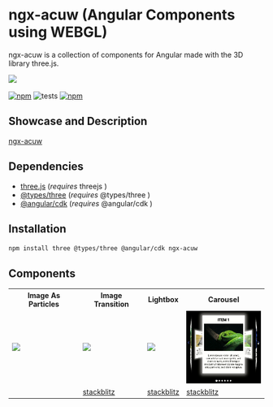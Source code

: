 # ngx-acuw (Angular Components using WEBGL)

ngx-acuw is a collection of components for Angular made with the 3D library three.js.

<img src="./projects/ng-acuw-showcase/src/assets/acuw.svg" width="200"/>

[![npm](https://shields.io/npm/l/ngx-acuw?maxAge=2592000)](/LICENSE)
![tests](https://github.com/windmichael/ngx-acuw/workflows/tests/badge.svg)
[![npm](https://img.shields.io/npm/v/ngx-acuw.svg?maxAge=2592000?style=plastic)](https://www.npmjs.com/package/ngx-acuw)

## Showcase and Description
[ngx-acuw](https://windmichael.github.io/ngx-acuw/)

## Dependencies
* [three.js](https://threejs.org) (*requires* threejs )
* [@types/three](https://www.npmjs.com/package/@types/three) (*requires* @types/three )
* [@angular/cdk](https://material.angular.io/cdk/categories) (*requires* @angular/cdk )

## Installation
```
npm install three @types/three @angular/cdk ngx-acuw
```

## Components
<table>
  <tr>
    <th>Image As Particles</th>
    <th>Image Transition</th>
    <th>Lightbox</th>
    <th>Carousel</th>
  </tr>
  <tr>
    <td><img src="./projects/ng-acuw-showcase/src/assets/image-as-particles/imageAsParticles.gif" width="150"/></td>
    <td><img src="./projects/ng-acuw-showcase/src/assets/image-transition/imageTransition.gif" width="150"/></td>
    <td><img src="./projects/ng-acuw-showcase/src/assets/lightbox/lightbox.jpg" width="150"/></td>
    <td><img src="./projects/ng-acuw-showcase/src/assets/carousel/carousel.gif" width="150"/></td>
  </tr>
  <tr>
    <td></td>
    <td><a href="https://stackblitz.com/edit/ngx-acuw-image-transition">stackblitz<a/></td>
    <td><a href="https://stackblitz.com/edit/angular-ngx-acuw-lightbox">stackblitz<a/></td>
    <td><a href="https://stackblitz.com/edit/ngx-acuw-carousel">stackblitz<a/></td>
  </tr>
</table>
